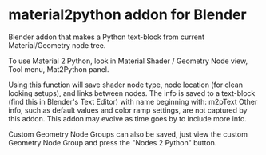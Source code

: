 # material2python addon for Blender
Blender addon that makes a Python text-block from current Material/Geometry node tree.

To use Material 2 Python, look in Material Shader / Geometry Node view, Tool menu, Mat2Python panel.

Using this function will save shader node type, node location (for clean looking setups), and links between nodes.
The info is saved to a text-block (find this in Blender's Text Editor) with name beginning with: m2pText
Other info, such as default values and color ramp settings, are not captured by this addon.
This addon may evolve as time goes by to include more info.

Custom Geometry Node Groups can also be saved, just view the custom Geometry Node Group and press the "Nodes 2 Python" button.

